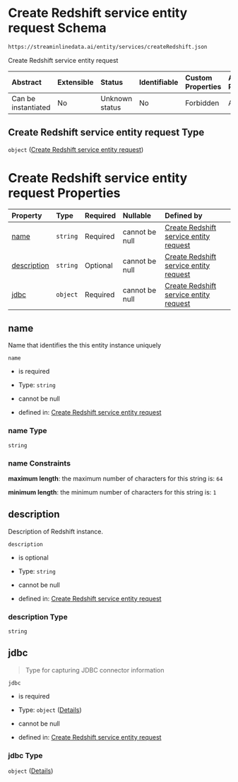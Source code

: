 # Create Redshift service entity request Schema

```txt
https://streaminlinedata.ai/entity/services/createRedshift.json
```

Create Redshift service entity request

| Abstract            | Extensible | Status         | Identifiable | Custom Properties | Additional Properties | Access Restrictions | Defined In                                                                                   |
| :------------------ | :--------- | :------------- | :----------- | :---------------- | :-------------------- | :------------------ | :------------------------------------------------------------------------------------------- |
| Can be instantiated | No         | Unknown status | No           | Forbidden         | Allowed               | none                | [createRedshift.json](../out/schema/api/services/createRedshift.json "open original schema") |

## Create Redshift service entity request Type

`object` ([Create Redshift service entity request](createredshift.md))

# Create Redshift service entity request Properties

| Property                    | Type     | Required | Nullable       | Defined by                                                                                                                                                                   |
| :-------------------------- | :------- | :------- | :------------- | :--------------------------------------------------------------------------------------------------------------------------------------------------------------------------- |
| [name](#name)               | `string` | Required | cannot be null | [Create Redshift service entity request](createredshift-properties-name.md "https://streaminlinedata.ai/entity/services/createRedshift.json#/properties/name")               |
| [description](#description) | `string` | Optional | cannot be null | [Create Redshift service entity request](createredshift-properties-description.md "https://streaminlinedata.ai/entity/services/createRedshift.json#/properties/description") |
| [jdbc](#jdbc)               | `object` | Required | cannot be null | [Create Redshift service entity request](jdbcconnection-definitions-jdbcinfo.md "https://streaminlinedata.ai/entity/services/createRedshift.json#/properties/jdbc")          |

## name

Name that identifies the this entity instance uniquely

`name`

*   is required

*   Type: `string`

*   cannot be null

*   defined in: [Create Redshift service entity request](createredshift-properties-name.md "https://streaminlinedata.ai/entity/services/createRedshift.json#/properties/name")

### name Type

`string`

### name Constraints

**maximum length**: the maximum number of characters for this string is: `64`

**minimum length**: the minimum number of characters for this string is: `1`

## description

Description of Redshift instance.

`description`

*   is optional

*   Type: `string`

*   cannot be null

*   defined in: [Create Redshift service entity request](createredshift-properties-description.md "https://streaminlinedata.ai/entity/services/createRedshift.json#/properties/description")

### description Type

`string`

## jdbc



> Type for capturing JDBC connector information

`jdbc`

*   is required

*   Type: `object` ([Details](jdbcconnection-definitions-jdbcinfo.md))

*   cannot be null

*   defined in: [Create Redshift service entity request](jdbcconnection-definitions-jdbcinfo.md "https://streaminlinedata.ai/entity/services/createRedshift.json#/properties/jdbc")

### jdbc Type

`object` ([Details](jdbcconnection-definitions-jdbcinfo.md))

